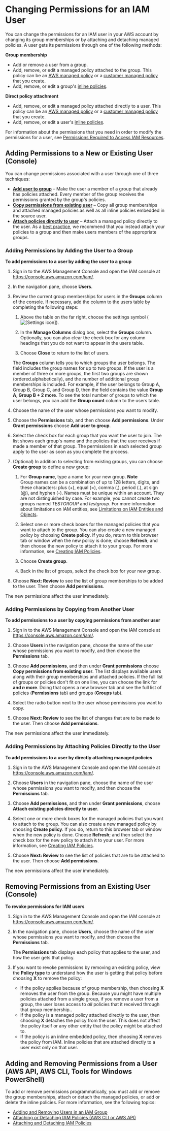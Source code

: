 # Changing Permissions for an IAM User<a name="id_users_change-permissions"></a>

You can change the permissions for an IAM user in your AWS account by changing its group memberships or by attaching and detaching managed policies\. A user gets its permissions through one of the following methods:

**Group membership**  
+ Add or remove a user from a group\.
+ Add, remove, or edit a managed policy attached to the group\. This policy can be an [AWS managed policy](access_policies_managed-vs-inline.md#aws-managed-policies) or a [customer managed policy](access_policies_managed-vs-inline.md#customer-managed-policies) that you create\.
+ Add, remove, or edit a group's [inline policies](access_policies_managed-vs-inline.md#inline-policies)\.

**Direct policy attachment**  
+ Add, remove, or edit a managed policy attached directly to a user\. This policy can be an [AWS managed policy](access_policies_managed-vs-inline.md#aws-managed-policies) or a [customer managed policy](access_policies_managed-vs-inline.md#customer-managed-policies) that you create\.
+ Add, remove, or edit a user's [inline policies](access_policies_managed-vs-inline.md#inline-policies)\.

For information about the permissions that you need in order to modify the permissions for a user, see [Permissions Required to Access IAM Resources](access_permissions-required.md)\.

## Adding Permissions to a New or Existing User \(Console\)<a name="w3ab1c19c19c25b9"></a>

You can change permissions associated with a user through one of three techniques:
+ [**Add user to group**](#by-add-users-to-group) – Make the user a member of a group that already has policies attached\. Every member of the group receives the permissions granted by the group's policies\.
+ [**Copy permissions from existing user**](#by-copying-user) – Copy all group memberships and attached managed policies as well as all inline policies embedded in the source user\.
+ [**Attach policies directly to user**](#by-direct-attach-policy) – Attach a managed policy directly to the user\. As a [best practice](best-practices.md#use-groups-for-permissions), we recommend that you instead attach your policies to a group and then make users members of the appropriate groups\.

### Adding Permissions by Adding the User to a Group<a name="w3ab1c19c19c25b9b6"></a><a name="by-add-users-to-group"></a>

**To add permissions to a user by adding the user to a group**

1. Sign in to the AWS Management Console and open the IAM console at [https://console\.aws\.amazon\.com/iam/](https://console.aws.amazon.com/iam/)\.

1. In the navigation pane, choose **Users**\.

1. Review the current group memberships for users in the **Groups** column of the console\. If necessary, add the column to the users table by completing the following steps:

   1. Above the table on the far right, choose the settings symbol \(![\[Settings icon\]](http://docs.aws.amazon.com/IAM/latest/UserGuide/images/console-settings-icon.console.png)\)\.

   1. In the **Manage Columns** dialog box, select the **Groups** column\. Optionally, you can also clear the check box for any column headings that you do not want to appear in the users table\.

   1. Choose **Close** to return to the list of users\.

   The **Groups** column tells you to which groups the user belongs\. The field includes the group names for up to two groups\. If the user is a member of three or more groups, the first two groups are shown \(ordered\.alphabetically\), and the number of additional group memberships is included\. For example, if the user belongs to Group A, Group B, Group C, and Group D, then the field contains the value **Group A, Group B \+ 2 more**\. To see the total number of groups to which the user belongs, you can add the **Group count** column to the users table\.

1. Choose the name of the user whose permissions you want to modify\. 

1. Choose the **Permissions** tab, and then choose **Add permissions**\. Under **Grant permissions** choose **Add user to group**\. 

1. Select the check box for each group that you want the user to join\. The list shows each group's name and the policies that the user receives if made a member of that group\. The permissions in each selected group apply to the user as soon as you complete the process\.

1. \(Optional\) In addition to selecting from existing groups, you can choose **Create group** to define a new group:

   1. For **Group name**, type a name for your new group\.
**Note**  
Group names can be a combination of up to 128 letters, digits, and these characters: plus \(\+\), equal \(=\), comma \(,\), period \(\.\), at sign \(@\), and hyphen \(\-\)\. Names must be unique within an account\. They are not distinguished by case\. For example, you cannot create two groups named *TESTGROUP* and *testgroup*\. For more information about limitations on IAM entities, see [Limitations on IAM Entities and Objects](reference_iam-limits.md)\. 

   1. Select one or more check boxes for the managed policies that you want to attach to the group\. You can also create a new managed policy by choosing **Create policy**\. If you do, return to this browser tab or window when the new policy is done; choose **Refresh**; and then choose the new policy to attach it to your group\. For more information, see [Creating IAM Policies](access_policies_create.md)\.

   1. Choose **Create group**\.

   1. Back in the list of groups, select the check box for your new group\.

1. Choose **Next: Review** to see the list of group memberships to be added to the user\. Then choose **Add permissions**\.

The new permissions affect the user immediately\.

### Adding Permissions by Copying from Another User<a name="w3ab1c19c19c25b9b8"></a><a name="by-copying-user"></a>

**To add permissions to a user by copying permissions from another user**

1. Sign in to the AWS Management Console and open the IAM console at [https://console\.aws\.amazon\.com/iam/](https://console.aws.amazon.com/iam/)\.

1. Choose **Users** in the navigation pane, choose the name of the user whose permissions you want to modify, and then choose the **Permissions** tab\.

1. Choose **Add permissions**, and then under **Grant permissions** choose **Copy permissions from existing user**\. The list displays available users along with their group memberships and attached policies\. If the full list of groups or policies don't fit on one line, you can choose the link for **and *n* more**\. Doing that opens a new browser tab and see the full list of policies \(**Permissions** tab\) and groups \(**Groups** tab\)\.

1. Select the radio button next to the user whose permissions you want to copy\. 

1. Choose **Next: Review** to see the list of changes that are to be made to the user\. Then choose **Add permissions**\.

The new permissions affect the user immediately\.

### Adding Permissions by Attaching Policies Directly to the User<a name="w3ab1c19c19c25b9c10"></a><a name="by-direct-attach-policy"></a>

**To add permissions to a user by directly attaching managed policies**

1. Sign in to the AWS Management Console and open the IAM console at [https://console\.aws\.amazon\.com/iam/](https://console.aws.amazon.com/iam/)\.

1. Choose **Users** in the navigation pane, choose the name of the user whose permissions you want to modify, and then choose the **Permissions** tab\.

1. Choose **Add permissions**, and then under **Grant permissions**, choose **Attach existing policies directly to user**\. 

1. Select one or more check boxes for the managed policies that you want to attach to the group\. You can also create a new managed policy by choosing **Create policy**\. If you do, return to this browser tab or window when the new policy is done\. Choose **Refresh**; and then select the check box for the new policy to attach it to your user\. For more information, see [Creating IAM Policies](access_policies_create.md)\.

1. Choose **Next: Review** to see the list of policies that are to be attached to the user\. Then choose **Add permissions**\.

The new permissions affect the user immediately\.

## Removing Permissions from an Existing User \(Console\)<a name="w3ab1c19c19c25c11"></a>

**To revoke permissions for IAM users**

1. Sign in to the AWS Management Console and open the IAM console at [https://console\.aws\.amazon\.com/iam/](https://console.aws.amazon.com/iam/)\.

1. In the navigation pane, choose **Users**, choose the name of the user whose permissions you want to modify, and then choose the **Permissions** tab\.

   The **Permissions** tab displays each policy that applies to the user, and how the user gets that policy\.

1. If you want to revoke permissions by removing an existing policy, view the **Policy type** to understand how the user is getting that policy before choosing **X** to remove the policy:
   + If the policy applies because of group membership, then choosing **X** removes the user from the group\. Because you might have multiple policies attached from a single group, if you remove a user from a group, the user loses access to *all* policies that it received through that group membership\.\.
   + If the policy is a managed policy attached directly to the user, then choosing **X** detaches the policy from the user\. This does not affect the policy itself or any other entity that the policy might be attached to\.
   + If the policy is an inline embedded policy, then choosing **X** removes the policy from IAM\. Inline policies that are attached directly to a user exist only on that user\.

## Adding and Removing Permissions from a User \(AWS API, AWS CLI, Tools for Windows PowerShell\)<a name="w3ab1c19c19c25c13"></a>

To add or remove permissions programmatically, you must add or remove the group memberships, attach or detach the managed policies, or add or delete the inline policies\. For more information, see the following topics:
+ [Adding and Removing Users in an IAM Group](id_groups_manage_add-remove-users.md)
+ [Attaching or Detaching IAM Policies \(AWS CLI or AWS API\)](access_policies_manage-attach-detach.md#attach-detach-managed-policy-cli-api)
+ [Attaching and Detaching IAM Policies](access_policies_manage-attach-detach.md)